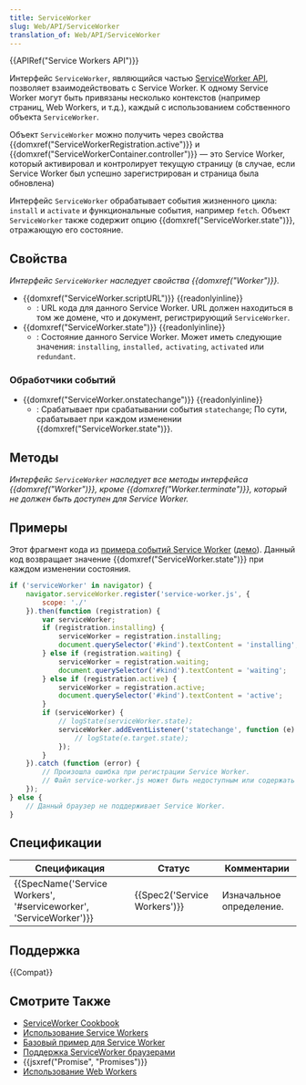 ```yaml
---
title: ServiceWorker
slug: Web/API/ServiceWorker
translation_of: Web/API/ServiceWorker
---
```

{{APIRef("Service Workers API")}}

Интерфейс `ServiceWorker`, являющийся частью [ServiceWorker API](/ru/docs/Web/API/ServiceWorker_API), позволяет взаимодействовать с Service Worker. К одному Service Worker могут быть привязаны несколько контекстов (например страниц, Web Workers, и т.д.), каждый с использованием собственного объекта `ServiceWorker`.

Объект `ServiceWorker` можно получить через свойства {{domxref("ServiceWorkerRegistration.active")}} и {{domxref("ServiceWorkerContainer.controller")}} — это Service Worker, который активировал и контролирует текущую страницу (в случае, если Service Worker был успешно зарегистрирован и страница была обновлена)

Интерфейс `ServiceWorker` обрабатывает события жизненного цикла: `install` и `activate` и функциональные события, например `fetch`. Объект `ServiceWorker` также содержит опцию {{domxref("ServiceWorker.state")}}, отражающую его состояние.

## Свойства

_Интерфейс `ServiceWorker` наследует свойства {{domxref("Worker")}}._

- {{domxref("ServiceWorker.scriptURL")}} {{readonlyinline}}
  - : URL кода для данного Service Worker. URL должен находиться в том же домене, что и документ, регистрирующий `ServiceWorker`.
- {{domxref("ServiceWorker.state")}} {{readonlyinline}}
  - : Состояние данного Service Worker. Может иметь следующие значения: `installing`, `installed,` `activating`, `activated` или `redundant`.

### Обработчики событий

- {{domxref("ServiceWorker.onstatechange")}} {{readonlyinline}}
  - : Срабатывает при срабатывании события `statechange`; По сути, срабатывает при каждом изменении {{domxref("ServiceWorker.state")}}.

## Методы

_Интерфейс `ServiceWorker` наследует все методы интерфейса {{domxref("Worker")}}, кроме {{domxref("Worker.terminate")}}, который не должен быть доступен для Service Worker._

## Примеры

Этот фрагмент кода из [примера событий Service Worker](https://github.com/GoogleChrome/samples/blob/gh-pages/service-worker/registration-events/index.html) ([демо](https://googlechrome.github.io/samples/service-worker/registration-events/)). Данный код возвращает значение {{domxref("ServiceWorker.state")}} при каждом изменении состояния.

```js
if ('serviceWorker' in navigator) {
    navigator.serviceWorker.register('service-worker.js', {
        scope: './'
    }).then(function (registration) {
        var serviceWorker;
        if (registration.installing) {
            serviceWorker = registration.installing;
            document.querySelector('#kind').textContent = 'installing';
        } else if (registration.waiting) {
            serviceWorker = registration.waiting;
            document.querySelector('#kind').textContent = 'waiting';
        } else if (registration.active) {
            serviceWorker = registration.active;
            document.querySelector('#kind').textContent = 'active';
        }
        if (serviceWorker) {
            // logState(serviceWorker.state);
            serviceWorker.addEventListener('statechange', function (e) {
                // logState(e.target.state);
            });
        }
    }).catch (function (error) {
        // Произошла ошибка при регистрации Service Worker.
        // Файл service-worker.js может быть недоступным или содержать ошибки синтаксиса.
    });
} else {
    // Данный браузер не поддерживает Service Worker.
}
```

## Спецификации

| Спецификация                                                                             | Статус                               | Комментарии              |
| ---------------------------------------------------------------------------------------- | ------------------------------------ | ------------------------ |
| {{SpecName('Service Workers', '#serviceworker', 'ServiceWorker')}} | {{Spec2('Service Workers')}} | Изначальное определение. |

## Поддержка

{{Compat}}

## Смотрите Также

- [ServiceWorker Cookbook](https://github.com/mdn/serviceworker-cookbook)
- [Использование Service Workers](/ru/docs/Web/API/Service_Worker_API/Using_Service_Workers)
- [Базовый пример для Service Worker](https://github.com/mdn/sw-test)
- [Поддержка ServiceWorker браузерами](https://jakearchibald.github.io/isserviceworkerready/)
- {{jsxref("Promise", "Promises")}}
- [Использование Web Workers](/ru/docs/DOM/Using_web_workers)
